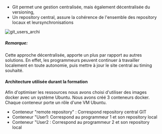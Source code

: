 - Git permet une gestion centralisée, mais également décentralisée du versioning,
- Un repository central, assure la cohérence de l'ensemble des repository locaux et leursynchronisations  

![git_users_archi](/testgitessai/scenarios/git_training_part1/assets/git_users_archi.png)

##### *Remarque:*
Cette approche décentralisée, apporte un plus par rapport au autres solutions.
En effet, les programmeurs peuvent continuer à travailler localement en toute autonomie, puis mettre à jour le site central au timing souhaité.

#### Architecture utilisée durant la formation
Afin d'optimiser les ressources nous avons choisi d'utiliser des images docker avec un système Ubuntu. 
Nous avons créé 3 conteneurs docker. Chaque conteneur porte un rôle d'une VM Ubuntu.

- Conteneur "remote repository" : Correspond repository central GIT
- Conteneur "User1: Correspond au programmeur 1 et son repository local 
- Conteneur "User2 : Correspond au programmeur 2 et son repository local


